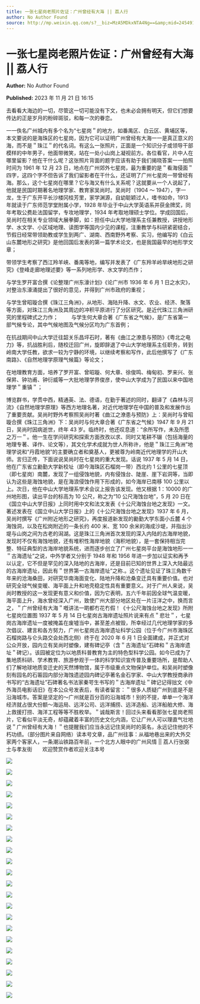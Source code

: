 ```yaml
---
title: 一张七星岗老照片佐证：广州曾经有大海 || 荔人行
author: No Author Found
source: http://mp.weixin.qq.com/s?__biz=MzA5MDkxNTA4Ng==&amp;mid=2454914401&amp;idx=1&amp;sn=d32d1fb6933fb854cac227ed3ea06792&amp;chksm=87a3cd00b0d444161ea84cace2282f31ca64664ff1b5b28f71e27c0bd40de71f3f1913b330bc&poc_token=HJ_Do2ejHyO-wNZGG8Q1S8FdPgy1YBBEob-nUEme
---
```


# 一张七星岗老照片佐证：广州曾经有大海 || 荔人行

**Author:** No Author Found

**Published:** 2023 年 11 月 21 日 16:15

去看看大海边的一切，尽管这一切可能没有下文，也未必会拥有明天，但它们想要传达的正是岁月的粉碎斑驳，和每一次的眷恋。

一一佚名广州城内有多个名为“七星岗＂的地方，如番禺区、白云区、黄埔区等，本文要说的是海珠区的七星岗，因为它可以证明广州曾经有大海一一是真正意义的海，而不是＂珠江＂的代名词。有这么一张照片，正面是一个知识分子或领导干部模样的中年男子，他面带微笑，站在一处小山岗上凝视前方。各位看官，片中人在哪里留影？他在干什么呢？这张照片背面的题字应该有助于我们揭晓答案一一拍照时间为 1961 年 12 月 23 日，地点在广州郊外七星岗，最为重要的是＂看海侵面＂四字，这四个字不但告诉了我们留影者在干什么，还证明了广州七星岗一带曾经有海。那么，这个七星岗在哪里？它与海又有什么关系呢？这就要从一个人说起了，他就是民国时期著名地理学家、教育家吴尚时。吴尚时（1904 ～ 1947），字一龙，生于广东开平长沙楼冈桂芳里，家学渊源，自幼聪颖过人，嗜书如命，1913 年就读于广东师范学堂附属小学，1928 年毕业于中山大学英语系并获金牌奖，同年考取公费赴法国留学，专攻地理学，1934 年考取地理硕士学位。学成回国后，吴尚时在相关专业领域大展拳脚，如：担任中山大学地理系主任兼教授，讲授地形学、水文学、小区域地理、读图学等国内少见的课程，注重教学与科研紧密结合，节假日经常带领助教或学生到两广、湖南、西南野外考察、实习，他编写的《白云山东麓地形之研究》是他回国后发表的第一篇学术论文，也是我国最早的地形学文章；

带领学生考察了西江羚羊峡、番禺等地，编写并发表了《广东羚羊岭旱峡地形之研究》《登峰走廊地理述要》等一系列地形学、水文学的杰作；

与学生罗开富合撰《论整理广州东濠计划》《论广州市 1936 年 6 月 1 日之水灾》，对整治东濠涌提出了很好的意见，并得到广州市政府的重视；

与学生曾昭璇合撰《珠江三角洲》，从地形、海陆升降、水文、农业、经济、聚落等方面，对珠江三角洲及其周边的冲积平原进行了分区研究。是近代珠江三角洲研究的里程碑式之力作；         与学生何大章合著《广东省之气候》，是广东省第一部气候专论，其中气候地图及气候分区均为广东首例；

在抗战期间中山大学迁往韶关乐昌坪石时，著有《曲江之潦患与预防》《粤北之电力》等，抗战胜利后，随校迁回广州，旋即辞退了中山大学地理系主任职务，转到岭南大学任教，欲求一较为宁静的环境，以继续考察和写作，此后他撰写了《广东南路》、《自然地理学原理气候篇》等论文；

在地理教育方面，培养了罗开富、曾昭璇、何大章、徐俊鸣、梅甸初、罗来兴、张保昇、钟功甫、钟衍威等一大批地理学界俊彦，使中山大学成为了民国以来中国地理学＂重镇＂；

博览群书，学贯中西，精通英、法、德语，在勤于著述的同时，翻译了《森林与河流》《自然地理学原理》等西方地理名著，对近代地理学在中国的普及和发展作出了重要贡献。吴尚时野外考察照吴尚时著《曲江之潦患与预防》上：吴尚时与曾昭璇合撰《珠江三角洲》下：吴尚时与何大章合著《广东省之气候》1947 年 9 月 21 日，吴尚时因病逝世，终年 43 岁。临终时，他还叹息道：“余所写作，未及所愿之万一＂。他一生在学问研究和探索方面孜孜以求、同时又笔耕不辍（包括海量的地理专著、译作、论文等），其文化学术成就为世人所称许，他是＂珠江三角洲”地理学说和“丹霞地貌”的主要确立者和奠基人，更被尊为岭南近代地理学的开山大师。言归正传，下面说说吴尚时在七星岗的重大发现。话说 1937 年 5 月 14 日，他在广东省立勷勤大学新校址（即今海珠区石榴岗一带）西北约 1 公里的七星顶（即七星岗）南麓，发现了一组侵蚀地貌，内有侵蚀台、陡崖、崖下岩洞等，当即认为这些是海蚀地貌，是在海浪侵蚀作用下形成的，如今海岸已南移 100 公里以上。次日，他在中山大学地理系学术会议上报告该发现。他又根据 1：10000 的广州地形图，读出平台的标高为 10 公尺，称之为“10 公尺海蚀台地”，5 月 20 日在《国立中山大学日报》上同时用中文和法文发表《十公尺海蚀台地之发现》一文。著述发表在《国立中山大学日报》上的《十公尺海蚀台地之发现》1937 年 6 月，吴尚时撰写《广州附近地形之研究》，再度报道新发现的勷勤大学东面小丘麓 4 个海蚀洞，以及在松岗附近的一条长约 400 米、宽 100 余米的海成沙堤，并指出沙堤与山岗之间为古老的潟湖。这是珠江三角洲首次发现的深入内陆的古海岸地貌，发现时不仅有海蚀地貌，还有堆积性海岸地貌（海积地貌），是一套保持相当完整、特征典型的古海岸地貌系统，进而逐步创立了广州七星岗平台是海蚀地形一一＂古海遗址”之说，中外学者又分别于 1948 年和 1956 年进一步加以证实和再予以认定，它不但是罕见的深入陆地的古海岸，还是目前已知的世界上深入大陆最远的古海岸遗址，因此有＂世界第一古海岸遗址”之称.。这个遗址见证了珠三角数千年来的沧海桑田，对研究华南海面变化、陆地升降和沧桑变迁具有重要价值。也对研究全球气候变暖、海平面上升和地壳稳定性具有重要意义。对于广州人来说，吴尚时教授的这一发现更有意义和价值，因为它表明，五六千年前因全球气温变暖，海平面上升，海水曾经深入广州，致使广州大部分地区处在一片汪洋之中，换而言之，＂广州曾经有大海＂嘅讲法一啲都冇花冇假！《十公尺海蚀台地之发现》所附七星岗位置图 1937 年 5 月 14 日七星岗古海岸遗址照片说来有点＂悲壮＂，七星岗古海岸遗址一度被掩盖在废墟当中，甚至差点被毁，所幸经过几代地理学家的多次倡议、建言和各方努力，广州七星岗古海岸遗址科学公园（位于今广州市海珠区石榴岗路与仑头路交会处西北侧）终于在 2020 年 6 月 1 日全面建成，并正式对公众开放，园内立有吴尚时塑像，建有碑记亭（含＂古海遗址”石碑和＂古海岸遗址＂碑记）。该园被定位为以地质科普教育为主的特色型科学公园。如今已成为了集地质科研、学术教育、旅游参观于一体的科学知识宣传普及重要场所，是帮助人们了解地球地质变迁史的天然博物馆，属于市级重点文物保护单位。和吴尚时塑像刻有园名的石匾园内部分海蚀遗迹园内碑记亭著名金石学家、中山大学教授商承祚书写的“古海遗址”石碑著名书法家秦咢生书写的＂古海岸遗址＂碑记记得拙文《中外海员电影话旧》在本公众号发表后，有读者留言：＂很多人质疑广州到底是不是沿海城市。答案是坚定的～广州就是百分百的沿海城市！别的不提，单单一个海洋经济就占很大份额～海运局、远洋公司、远洋捕捞、远洋造船、远洋船舶大修、海上救援打捞、海洋工程等等不胜枚举。＂诚哉斯言！回过头来看看那张七星岗老照片，它看似平淡无奇，却蕴藏着丰富的历史文化内涵，它让广州人可以理直气壮地说＂广州曾经有大海！＂也提醒我们应当永远记住吴尚时的英名，永远记住他的不朽功绩。（部分图片来自网络）读本号文章，品广州往事：从福地巷出来的大外交家两个客家人，一条潮汕铁路百年前，一个北方人眼中的广州风情 || 荔人行张弼士与孝友街       欢迎赞赏作者欢迎关注本号

![](https://mmbiz.qpic.cn/mmbiz_png/PJWG74pLsMZZSHcfQ32WUUQczsWia3h5Mzl1X1OcU1LG4Whd7FGibbnIwbaSDibBIdrQgdUTddM51e85xkZr8Uhyg/640)

![](https://mmbiz.qpic.cn/mmbiz_jpg/PJWG74pLsMZZSHcfQ32WUUQczsWia3h5MnXI0Kib19R9I1udDzbicHEXXFH9YNHtibazX7SwbmW0LsTvzloUSBiaTrQ/640)

![](https://mmbiz.qpic.cn/mmbiz_jpg/PJWG74pLsMZZSHcfQ32WUUQczsWia3h5M6q7oU6LPYJUYbIdmSHPFia1unQfBnIwXwuh5ibU6uw3djst9TQia7NicTQ/640)

![](https://mmbiz.qpic.cn/mmbiz_jpg/PJWG74pLsMZZSHcfQ32WUUQczsWia3h5MOS0mh9BHYrTreKhWzAP8ria1fOk2tzibxpBwOibSGibK50ylEaKwhCBwDw/640)

![](https://mmbiz.qpic.cn/mmbiz_jpg/PJWG74pLsMZZSHcfQ32WUUQczsWia3h5MrGl9DdEAiaQApFc9KWxDkDwC3YFpmzPsLDfmcQ4E8yV0zQKOxMahZrA/640)

![](https://mmbiz.qpic.cn/mmbiz_gif/PJWG74pLsMZZSHcfQ32WUUQczsWia3h5MjXaoEPnMTR3ibhxO1Mwia9P1cCPV3VaJx9ZPXc0h7cfZGgMFHKCfGuQw/640)

![](https://mmbiz.qpic.cn/mmbiz_jpg/PJWG74pLsMZZSHcfQ32WUUQczsWia3h5M234g2wHQl72tvICgEcbldy0z4CzZuic8n8uj5u7TK1QsowQCvp9Dfzg/640)

![](https://mmbiz.qpic.cn/mmbiz_jpg/PJWG74pLsMZZSHcfQ32WUUQczsWia3h5MGOjHIe6UYA3j0P0qnJ5qRFnJQ87FhIknJ1GW6R2richh2x1wCMpJyaQ/640)

![](https://mmbiz.qpic.cn/mmbiz_png/PJWG74pLsMZZSHcfQ32WUUQczsWia3h5MnZC2JrtRZv7EgZgW0u2ia02nH0XBKLFEY466xGJ4gGlMoyJ3SBV6HBw/640)

![](https://mmbiz.qpic.cn/mmbiz_jpg/PJWG74pLsMZZSHcfQ32WUUQczsWia3h5M4pScqyn9eZeXaSv2FmLKNIl1Yrutx07kpPy3U6oicD0ONe3MkV6oBlA/640)

![](https://mmbiz.qpic.cn/mmbiz_jpg/PJWG74pLsMZZSHcfQ32WUUQczsWia3h5MSOJueZf2Z3gEeibDcN2of3Lwqib45061zG1iaeuETHicjqxXnuh2m1VogQ/640)

![](https://mmbiz.qpic.cn/mmbiz_jpg/PJWG74pLsMZZSHcfQ32WUUQczsWia3h5MqUc4fIkBkWLSnkIyoIOk5JibtU64p43GMvTBLWQI6OjI2CYJcSakthA/640)

![](https://mmbiz.qpic.cn/mmbiz_jpg/PJWG74pLsMZZSHcfQ32WUUQczsWia3h5M4mZuvYESlEd6wZjLPvFwvXfxqgKPyE9FaYDIUCc2HDnOP5EyWFxcSg/640)

![](https://mmbiz.qpic.cn/mmbiz_jpg/PJWG74pLsMZZSHcfQ32WUUQczsWia3h5MhkYsEBTPwwQiaicCHrgrzeMTL0ibnanySPsEwAPxjC7dNY9Ac7eUMhKpw/640)

![](https://mmbiz.qpic.cn/mmbiz_png/PJWG74pLsMZZSHcfQ32WUUQczsWia3h5MaFGzqiafbjMPRzyYwQvicyJcw2qc9p3HScbv44BI6lXgOt5O7IbDuq4g/640)

![](https://mmbiz.qpic.cn/mmbiz_jpg/PJWG74pLsMZZSHcfQ32WUUQczsWia3h5M5baPXOPf7iaSQlHIayAcc1qxgr9tEEOchouIib3mQDxyhTUwV478m4Wg/640)

![](https://mmbiz.qpic.cn/mmbiz_jpg/PJWG74pLsMZZSHcfQ32WUUQczsWia3h5MnWkic8Eib9MtwzY3vYrz67ibAmticczNCFHtxZ9u1luUxPdf7qpic5c7E2A/640)

![](https://mmbiz.qpic.cn/mmbiz_jpg/PJWG74pLsMZZSHcfQ32WUUQczsWia3h5M6zesu68jZTiau44LjuiaKccOlSAgxTic1okZlIkr7Ac1guyhOdWbj5VHQ/640)

![](https://mmbiz.qpic.cn/mmbiz_jpg/PJWG74pLsMZZSHcfQ32WUUQczsWia3h5MebRrmRHUYh2Liay613n2NEUXXZFDDx69KZcDsnH6Nw7liauKLWiaY5rKw/640)

![](https://mmbiz.qpic.cn/mmbiz_jpg/PJWG74pLsMZZSHcfQ32WUUQczsWia3h5MdOfw4Rh6PHERUlyj9FaNicV9BmrIW6yICZcCiaesSbk402CTfLMS4j8w/640)

![](https://mmbiz.qpic.cn/mmbiz_jpg/PJWG74pLsMZZSHcfQ32WUUQczsWia3h5MY5aax8TndPhKb8H7nzyGZwXgxAtiboAkhBz38icR0RKXG1F5hdPyr2Sg/640)

![](https://mmbiz.qpic.cn/mmbiz_jpg/PJWG74pLsMZZSHcfQ32WUUQczsWia3h5M5oWF4ibYnnZexEZL5fPj6wGcU7iahhhje8qPpTcYyxzNvHACQgOC7oaA/640)
